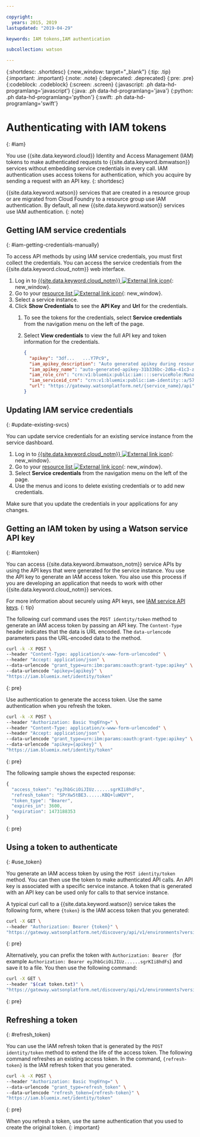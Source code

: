 ```yaml
---

copyright:
  years: 2015, 2019
lastupdated: "2019-04-29"

keywords: IAM tokens,IAM authentication

subcollection: watson

---
```


{:shortdesc: .shortdesc}
{:new_window: target="_blank"}
{:tip: .tip}
{:important: .important}
{:note: .note}
{:deprecated: .deprecated}
{:pre: .pre}
{:codeblock: .codeblock}
{:screen: .screen}
{:javascript: .ph data-hd-programlang='javascript'}
{:java: .ph data-hd-programlang='java'}
{:python: .ph data-hd-programlang='python'}
{:swift: .ph data-hd-programlang='swift'}

# Authenticating with IAM tokens
{: #iam}

You use {{site.data.keyword.cloud}} Identity and Access Management (IAM) tokens to make authenticated requests to {{site.data.keyword.ibmwatson}} services without embedding service credentials in every call. IAM authentication uses access tokens for authentication, which you acquire by sending a request with an API key.
{: shortdesc}

{{site.data.keyword.watson}} services that are created in a resource group or are migrated from Cloud Foundry to a resource group use IAM authentication. By default, all new {{site.data.keyword.watson}} services use IAM authentication.
{: note}

## Getting IAM service credentials
{: #iam-getting-credentials-manually}

To access API methods by using IAM service credentials, you must first collect the credentials. You can access the service credentials from the {{site.data.keyword.cloud_notm}} web interface.

1.  Log in to [{{site.data.keyword.cloud_notm}} ![External link icon](../../icons/launch-glyph.svg "External link icon")](https://{DomainName}){: new_window}.
1.  Go to your [resource list ![External link icon](../../icons/launch-glyph.svg "External link icon")](https://{DomainName}/resources?groups=resource-instance){: new_window}.
1.  Select a service instance.
1.  Click **Show Credentials** to see the **API Key** and **Url** for the credentials.
    1.  To see the tokens for the credentials, select **Service credentials** from the navigation menu on the left of the page.
    1.  Select **View credentials** to view the full API key and token information for the credentials.

        ```json
        {
          "apikey": "3df...   ...Y7Pc9",
          "iam_apikey_description": "Auto generated apikey during resource-key operation for...",
          "iam_apikey_name": "auto-generated-apikey-31b336bc-2d6a-41c3-a8b2-e05ec6db19b4",
          "iam_role_crn": "crn:v1:bluemix:public:iam::::serviceRole:Manager",
          "iam_serviceid_crn": "crn:v1:bluemix:public:iam-identity::a/57d48380...::serviceid:...",
          "url": "https://gateway.watsonplatform.net/{service_name}/api"
        }
        ```

## Updating IAM service credentials
{: #update-existing-svcs}

You can update service credentials for an existing service instance from the service dashboard.

1.  Log in to [{{site.data.keyword.cloud_notm}} ![External link icon](../../icons/launch-glyph.svg "External link icon")](https://{DomainName}){: new_window}.
1.  Go to your [resource list ![External link icon](../../icons/launch-glyph.svg "External link icon")](https://{DomainName}/resources?groups=resource-instance){: new_window}.
1.  Select **Service credentials** from the navigation menu on the left of the page.
1.  Use the menus and icons to delete existing credentials or to add new credentials.

Make sure that you update the credentials in your applications for any changes.

## Getting an IAM token by using a Watson service API key
{: #iamtoken}

You can access {{site.data.keyword.ibmwatson_notm}} service APIs by using the API keys that were generated for the service instance. You use the API key to generate an IAM access token. You also use this process if you are developing an application that needs to work with other {{site.data.keyword.cloud_notm}} services.

For more information about securely using API keys, see [IAM service API keys](/docs/services/watson?topic=watson-api-key-bp).
{: tip}

The following curl command uses the `POST identity/token` method to generate an IAM access token by passing an API key. The `Content-Type` header indicates that the data is URL encoded. The `data-urlencode` parameters pass the URL-encoded data to the method.

```bash
curl -k -X POST \
--header "Content-Type: application/x-www-form-urlencoded" \
--header "Accept: application/json" \
--data-urlencode "grant_type=urn:ibm:params:oauth:grant-type:apikey" \
--data-urlencode "apikey={apikey}" \
"https://iam.bluemix.net/identity/token"
```
{: pre}

Use authentication to generate the access token. Use the same authentication when you refresh the token.

```bash
curl -k -X POST \
--header "Authorization: Basic Yng6Yng=" \
--header "Content-Type: application/x-www-form-urlencoded" \
--header "Accept: application/json" \
--data-urlencode "grant_type=urn:ibm:params:oauth:grant-type:apikey" \
--data-urlencode "apikey={apikey}" \
"https://iam.bluemix.net/identity/token"

```
{: pre}

The following sample shows the expected response:

```javascript
{
  "access_token": "eyJhbGciOiJIUz......sgrKIi8hdFs",
  "refresh_token": "SPrXw5tBE3......KBQ+luWQVY",
  "token_type": "Bearer",
  "expires_in": 3600,
  "expiration": 1473188353
}
```
{: pre}

## Using a token to authenticate
{: #use_token}

You generate an IAM access token by using the `POST identity/token` method. You can then use the token to make authenticated API calls. An API key is associated with a specific service instance. A token that is generated with an API key can be used only for calls to that service instance.

A typical curl call to a {{site.data.keyword.watson}} service takes the following form, where `{token}` is the IAM access token that you generated:

```bash
curl -X GET \
--header "Authorization: Bearer {token}" \
"https://gateway.watsonplatform.net/discovery/api/v1/environments?version=2017-11-07"
```
{: pre}

Alternatively, you can prefix the token with `Authorization: Bearer ` (for example `Authorization: Bearer eyJhbGciOiJIUz......sgrKIi8hdFs`) and save it to a file. You then use the following command:

```bash
curl -X GET \
--header "$(cat token.txt)" \
"https://gateway.watsonplatform.net/discovery/api/v1/environments?version=2017-11-07"
```
{: pre}

## Refreshing a token
{: #refresh_token}

You can use the IAM refresh token that is generated by the `POST identity/token` method to extend the life of the access token. The following command refreshes an existing access token. In the command, `{refresh-token}` is the IAM refresh token that you generated.

```bash
curl -k -X POST \
--header "Authorization: Basic Yng6Yng=" \
--data-urlencode "grant_type=refresh_token" \
--data-urlencode "refresh_token={refresh-token}" \
"https://iam.bluemix.net/identity/token"
```
{: pre}

When you refresh a token, use the same authentication that you used to create the original token.
{: important}
